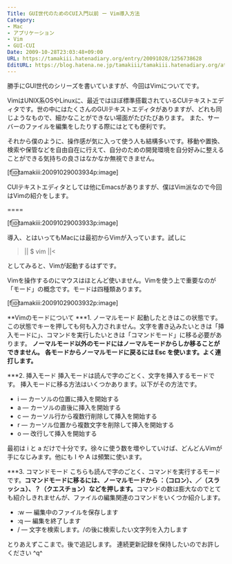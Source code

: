 ```yaml
---
Title: GUI世代のためのCUI入門以前 ー Vim導入方法
Category:
- Mac
- アプリケーション
- Vim
- GUI-CUI
Date: 2009-10-28T23:03:48+09:00
URL: https://tamakiii.hatenadiary.org/entry/20091028/1256738628
EditURL: https://blog.hatena.ne.jp/tamakiii/tamakiii.hatenadiary.org/atom/entry/17680117127139081502
---
```



勝手にGUI世代のシリーズを書いていますが、今回はVimについてです。

VimはUNIX系OSやLinuxに、最近ではほぼ標準搭載されているCUIテキストエディタです。世の中にはたくさんのGUIテキストエディタがありますが、どれも同じようなもので、細かなことができない場面がたびたびあります。
また、サーバーのファイルを編集をしたりする際にはとても便利です。

それから僕のように、操作感が気に入って使う人も結構多いです。移動や置換、検索や保管などを自由自在に行えて、自分のための開発環境を自分好みに整えることができる気持ちの良さはなかなか無視できません。


[f:id:tamakiii:20091029003934p:image]


CUIテキストエディタとしては他にEmacsがありますが、僕はVim派なので今回はVimの紹介をします。


====




[f:id:tamakiii:20091029003933p:image]


導入、とはいってもMacには最初からVimが入っています。試しに

>||
$ vim
||<

としてみると、Vimが起動するはずです。

Vimを操作するのにマウスはほとんど使いません。Vimを使う上で重要なのが「モード」の概念です。モードは四種類あります。

[f:id:tamakiii:20091029003932p:image]


**Vimのモードについて
***1. ノーマルモード
起動したときはこの状態です。この状態でキーを押しても何も入力されません。文字を書き込みたいときは「挿入モードに」、コマンドを実行したいときは「コマンドモード」に移る必要があります。
<span style="font-weight:bold;">ノーマルモード以外のモードにはノーマルモードからしか移ることができません。</span>
<span style="font-weight:bold;">各モードからノーマルモードに戻るには Esc を使います。よく連打します。</span>


***2. 挿入モード
挿入モードは読んで字のごとく、文字を挿入するモードです。
挿入モードに移る方法はいくつかあります。以下がその方法です。

- i ― カーソルの位置に挿入を開始する
- a ― カーソルの直後に挿入を開始する
- c ― カーソル行から複数行削除して挿入を開始する
- r ― カーソル位置から複数文字を削除して挿入を開始する
- o ― 改行して挿入を開始する

最初は i と a だけで十分です。徐々に使う数を増やしていけば、どんどんVimが手になじみます。他にも I や A は頻繁に使います。


***3. コマンドモード
こちらも読んで字のごとく、コマンドを実行するモードです。<span style="font-weight:bold;">コマンドモードに移るには、ノーマルモードから ：（コロン）、／（スラッシュ）、？（クエスチョン）などを押します。</span>コマンドの数は膨大なのでとても紹介しきれませんが、ファイルの編集関連のコマンドをいくつか紹介します。

- :w ― 編集中のファイルを保存します
- :q ― 編集を終了します
- / ― 文字を検索します。/の後に検索したい文字列を入力します








とりあえずここまで。後で追記します。
連続更新記録を保持したいのでお許しください ^q^
